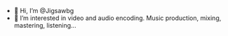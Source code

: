 - 👋 Hi, I’m @Jigsawbg
- 👀 I’m interested in video and audio encoding. Music production, mixing, mastering, listening...
<!---
Jigsawbg/Jigsawbg is a ✨ special ✨ repository because its `README.md` (this file) appears on your GitHub profile.
You can click the Preview link to take a look at your changes.
--->
